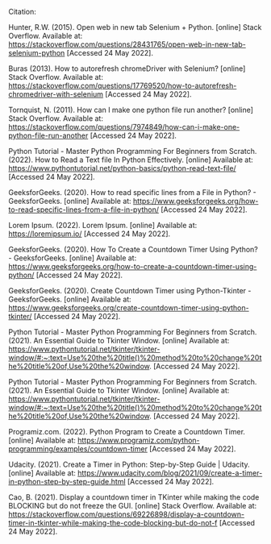 Citation: 

Hunter, R.W. (2015). Open web in new tab Selenium + Python. [online] Stack Overflow. Available at: https://stackoverflow.com/questions/28431765/open-web-in-new-tab-selenium-python [Accessed 24 May 2022].

Buras (2013). How to autorefresh chromeDriver with Selenium? [online] Stack Overflow. Available at: https://stackoverflow.com/questions/17769520/how-to-autorefresh-chromedriver-with-selenium [Accessed 24 May 2022].

Tornquist, N. (2011). How can I make one python file run another? [online] Stack Overflow. Available at: https://stackoverflow.com/questions/7974849/how-can-i-make-one-python-file-run-another [Accessed 24 May 2022].

Python Tutorial - Master Python Programming For Beginners from Scratch. (2022). How to Read a Text file In Python Effectively. [online] Available at: https://www.pythontutorial.net/python-basics/python-read-text-file/ [Accessed 24 May 2022].

GeeksforGeeks. (2020). How to read specific lines from a File in Python? - GeeksforGeeks. [online] Available at: https://www.geeksforgeeks.org/how-to-read-specific-lines-from-a-file-in-python/ [Accessed 24 May 2022].

Lorem Ipsum. (2022). Lorem Ipsum. [online] Available at: https://loremipsum.io/ [Accessed 24 May 2022].

GeeksforGeeks. (2020). How To Create a Countdown Timer Using Python? - GeeksforGeeks. [online] Available at: https://www.geeksforgeeks.org/how-to-create-a-countdown-timer-using-python/ [Accessed 24 May 2022].

GeeksforGeeks. (2020). Create Countdown Timer using Python-Tkinter - GeeksforGeeks. [online] Available at: https://www.geeksforgeeks.org/create-countdown-timer-using-python-tkinter/ [Accessed 24 May 2022].

Python Tutorial - Master Python Programming For Beginners from Scratch. (2021). An Essential Guide to Tkinter Window. [online] Available at: https://www.pythontutorial.net/tkinter/tkinter-window/#:~:text=Use%20the%20title()%20method%20to%20change%20the%20title%20of,Use%20the%20window. [Accessed 24 May 2022].

Python Tutorial - Master Python Programming For Beginners from Scratch. (2021). An Essential Guide to Tkinter Window. [online] Available at: https://www.pythontutorial.net/tkinter/tkinter-window/#:~:text=Use%20the%20title()%20method%20to%20change%20the%20title%20of,Use%20the%20window. [Accessed 24 May 2022].

Programiz.com. (2022). Python Program to Create a Countdown Timer. [online] Available at: https://www.programiz.com/python-programming/examples/countdown-timer [Accessed 24 May 2022].

‌Udacity. (2021). Create a Timer in Python: Step-by-Step Guide | Udacity. [online] Available at: https://www.udacity.com/blog/2021/09/create-a-timer-in-python-step-by-step-guide.html [Accessed 24 May 2022].

‌Cao, B. (2021). Display a countdown timer in TKinter while making the code BLOCKING but do not freeze the GUI. [online] Stack Overflow. Available at: https://stackoverflow.com/questions/69226898/display-a-countdown-timer-in-tkinter-while-making-the-code-blocking-but-do-not-f [Accessed 24 May 2022].

‌
‌